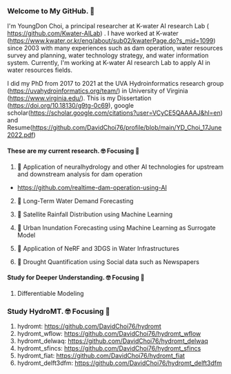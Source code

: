 ### Welcome to My GitHub. 👋

I'm YoungDon Choi, a principal researcher at K-water AI research Lab (
https://github.com/Kwater-AILab)
. I have worked at K-water (https://www.kwater.or.kr/eng/about/sub02/kwaterPage.do?s_mid=1099) since 2003 with many experiences such as dam operation, water resources survey and planning, water technology strategy, and water information system.
Currently, I'm working at  K-water AI research Lab to apply AI in water resources fields.

I did my PhD from 2017 to 2021 at the UVA Hydroinformatics research group (https://uvahydroinformatics.org/team/) in University of Virginia (https://www.virginia.edu/). This is my Dissertation (https://doi.org/10.18130/g9tg-0c69), google scholar(https://scholar.google.com/citations?user=VCyCE5QAAAAJ&hl=en) and Resume(https://github.com/DavidChoi76/profile/blob/main/YD_Choi_17June2022.pdf)

#### These are my current research. :nerd_face: Focusing :thinking:

1. 🔭 Application of neuralhydrology and other AI technologies for upstream and downstream analysis for dam operation
 - https://github.com/realtime-dam-operation-using-AI
  
2. 🌱 Long-Term Water Demand Forecasting 
  
3. 👯 Satellite Rainfall Distribution using Machine Learning
  
4. 🔭 Urban Inundation Forecasting using Machine Learning as Surrogate Model

5. 🌱 Application of NeRF and 3DGS in Water Infrastructures

6. 👯 Drought Quantification using Social data such as Newspapers


#### Study for Deeper Understanding. :nerd_face: Focusing :thinking:

1. Differentiable Modeling


### Study HydroMT. :nerd_face: Focusing :thinking:
1. hydromt: https://github.com/DavidChoi76/hydromt
3. hydromt_wflow: https://github.com/DavidChoi76/hydromt_wflow
4. hydromt_delwaq: https://github.com/DavidChoi76/hydromt_delwaq
5. hydromt_sfincs: https://github.com/DavidChoi76/hydromt_sfincs
6. hydromt_fiat: https://github.com/DavidChoi76/hydromt_fiat
7. hydromt_delft3dfm: https://github.com/DavidChoi76/hydromt_delft3dfm
